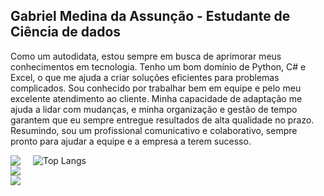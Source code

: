 ## Gabriel Medina da Assunção - Estudante de Ciência de dados

Como um autodidata, estou sempre em busca de aprimorar meus conhecimentos em tecnologia. Tenho um bom domínio de Python, C# e Excel, o que me ajuda a criar soluções eficientes para problemas complicados. Sou conhecido por trabalhar bem em equipe e pelo meu excelente atendimento ao cliente. Minha capacidade de adaptação me ajuda a lidar com mudanças, e minha organização e gestão de tempo garantem que eu sempre entregue resultados de alta qualidade no prazo. Resumindo, sou um profissional comunicativo e colaborativo, sempre pronto para ajudar a equipe e a empresa a terem sucesso.

<div style="display: flex;">
  <div style="display: flex; flex-direction: column; margin-right: 20px;">
    <a href="https://gabs4841.github.io/" target="_blank" rel="noopener noreferrer">
      <img src="https://img.shields.io/badge/Portfolio-%23000000.svg?style=for-the-badge&logo=firefox&logoColor=#FF7139">
    </a>
    <a href="https://www.linkedin.com/in/gabriellmedina/" target="_blank" rel="noopener noreferrer">
      <img src="https://img.shields.io/badge/-LinkedIn-%230077B5?style=for-the-badge&logo=linkedin&logoColor=white">
    </a> 
    <a href="mailto:gabrielzao8@gmail.com" rel="noopener noreferrer">
      <img src="https://img.shields.io/badge/-Gmail-%23333?style=for-the-badge&logo=gmail&logoColor=white">
    </a>
  </div>
  <div>
    <img src="https://github-readme-stats.vercel.app/api/top-langs/?username=gabs4841&layout=compact&hide_progress=true&size_weight=0.5&count_weight=0.5&theme=tokyonight" alt="Top Langs">
  </div>
</div>
